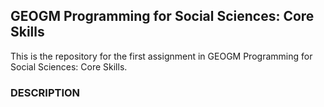 ## GEOGM Programming for Social Sciences: Core Skills

This is the repository for the first assignment in GEOGM Programming for Social Sciences: Core Skills.

### DESCRIPTION
